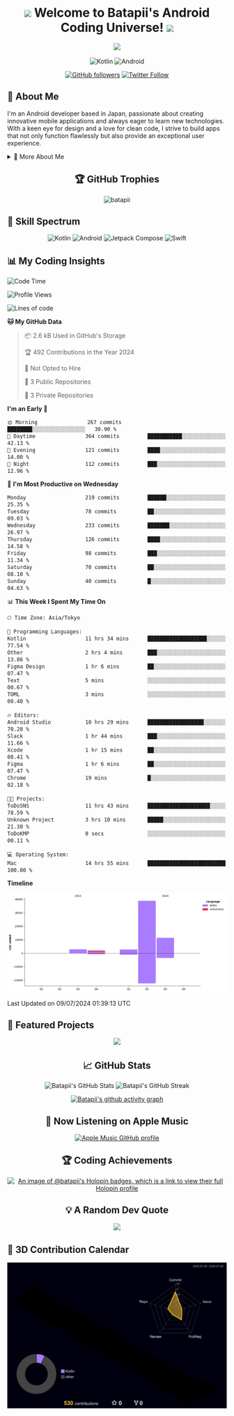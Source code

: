 <h1 align="center">
  <img src="https://media.giphy.com/media/hvRJCLFzcasrR4ia7z/giphy.gif" width="28">
  Welcome to Batapii's Android Coding Universe!
  <img src="https://media.giphy.com/media/hvRJCLFzcasrR4ia7z/giphy.gif" width="28">
</h1>

<p align="center">
  <img src="https://readme-typing-svg.herokuapp.com/?lines=Android+Developer+in+Japan;Always%20learning%20new%20things&font=Fira%20Code&center=true&width=440&height=45&color=f75c7e&vCenter=true&size=22">
</p>

<div align="center">

![Kotlin](https://img.shields.io/badge/Kotlin-★☆☆☆☆☆☆☆☆☆-brightgreen)
![Android](https://img.shields.io/badge/Android-★☆☆☆☆☆☆☆☆☆-brightgreen)

  
[![GitHub followers](https://img.shields.io/github/followers/batapii?style=social)](https://github.com/batapii)
[![Twitter Follow](https://img.shields.io/twitter/follow/batapii?style=social)](https://twitter.com/batapii3939)

</div>

## 🚀 About Me
I'm an Android developer based in Japan, passionate about creating innovative mobile applications and always eager to learn new technologies. With a keen eye for design and a love for clean code, I strive to build apps that not only function flawlessly but also provide an exceptional user experience.

<details>
<summary>🌟 More About Me</summary>

- 🔭 I'm currently working on revolutionizing mobile productivity apps
- 🌱 I'm currently learning Kotlin Multiplatform and Jetpack Compose
- 👯 I'm looking to collaborate on open-source Android projects
- 💬 Ask me about Android development, Kotlin, and mobile UX design
- ⚡ Fun fact: I can solve a Rubik's cube in under 2 minutes!

</details>

<h2 align="center">🏆 GitHub Trophies</h2>
<p align="center">
  <img src="https://github-profile-trophy.vercel.app/?username=batapii&theme=nord&column=7&no-frame=true&no-bg=true&rank=SECRET,SSS,SS,S,AAA,AA,A,B,C,?" alt="batapii" />
</p>

## 🌈 Skill Spectrum

<div align="center">

![Kotlin](https://img.shields.io/badge/Kotlin-0095D5?style=for-the-badge&logo=kotlin&logoColor=white)
![Android](https://img.shields.io/badge/Android-3DDC84?style=for-the-badge&logo=android&logoColor=white)
![Jetpack Compose](https://img.shields.io/badge/Jetpack%20Compose-4285F4?style=for-the-badge&logo=jetpackcompose&logoColor=white)
![Swift](https://img.shields.io/badge/Swift-FA7343?style=for-the-badge&logo=swift&logoColor=white)

</div>


## 📊 My Coding Insights

<!--START_SECTION:waka-->
![Code Time](http://img.shields.io/badge/Code%20Time-185%20hrs%2033%20mins-blue)

![Profile Views](http://img.shields.io/badge/Profile%20Views-97-blue)

![Lines of code](https://img.shields.io/badge/From%20Hello%20World%20I%27ve%20Written-57.5%20thousand%20lines%20of%20code-blue)

**🐱 My GitHub Data** 

> 📦 2.6 kB Used in GitHub's Storage 
 > 
> 🏆 492 Contributions in the Year 2024
 > 
> 🚫 Not Opted to Hire
 > 
> 📜 3 Public Repositories 
 > 
> 🔑 3 Private Repositories 
 > 
**I'm an Early 🐤** 

```text
🌞 Morning                267 commits         ████████░░░░░░░░░░░░░░░░░   30.90 % 
🌆 Daytime                364 commits         ███████████░░░░░░░░░░░░░░   42.13 % 
🌃 Evening                121 commits         ████░░░░░░░░░░░░░░░░░░░░░   14.00 % 
🌙 Night                  112 commits         ███░░░░░░░░░░░░░░░░░░░░░░   12.96 % 
```
📅 **I'm Most Productive on Wednesday** 

```text
Monday                   219 commits         ██████░░░░░░░░░░░░░░░░░░░   25.35 % 
Tuesday                  78 commits          ██░░░░░░░░░░░░░░░░░░░░░░░   09.03 % 
Wednesday                233 commits         ███████░░░░░░░░░░░░░░░░░░   26.97 % 
Thursday                 126 commits         ████░░░░░░░░░░░░░░░░░░░░░   14.58 % 
Friday                   98 commits          ███░░░░░░░░░░░░░░░░░░░░░░   11.34 % 
Saturday                 70 commits          ██░░░░░░░░░░░░░░░░░░░░░░░   08.10 % 
Sunday                   40 commits          █░░░░░░░░░░░░░░░░░░░░░░░░   04.63 % 
```


📊 **This Week I Spent My Time On** 

```text
🕑︎ Time Zone: Asia/Tokyo

💬 Programming Languages: 
Kotlin                   11 hrs 34 mins      ███████████████████░░░░░░   77.54 % 
Other                    2 hrs 4 mins        ███░░░░░░░░░░░░░░░░░░░░░░   13.86 % 
Figma Design             1 hr 6 mins         ██░░░░░░░░░░░░░░░░░░░░░░░   07.47 % 
Text                     5 mins              ░░░░░░░░░░░░░░░░░░░░░░░░░   00.67 % 
TOML                     3 mins              ░░░░░░░░░░░░░░░░░░░░░░░░░   00.40 % 

🔥 Editors: 
Android Studio           10 hrs 29 mins      ██████████████████░░░░░░░   70.28 % 
Slack                    1 hr 44 mins        ███░░░░░░░░░░░░░░░░░░░░░░   11.66 % 
Xcode                    1 hr 15 mins        ██░░░░░░░░░░░░░░░░░░░░░░░   08.41 % 
Figma                    1 hr 6 mins         ██░░░░░░░░░░░░░░░░░░░░░░░   07.47 % 
Chrome                   19 mins             █░░░░░░░░░░░░░░░░░░░░░░░░   02.18 % 

🐱‍💻 Projects: 
ToDoSNS                  11 hrs 43 mins      ████████████████████░░░░░   78.59 % 
Unknown Project          3 hrs 10 mins       █████░░░░░░░░░░░░░░░░░░░░   21.30 % 
ToDoKMP                  0 secs              ░░░░░░░░░░░░░░░░░░░░░░░░░   00.11 % 

💻 Operating System: 
Mac                      14 hrs 55 mins      █████████████████████████   100.00 % 
```

**Timeline**

![Lines of Code chart](https://raw.githubusercontent.com/batapii/batapii/main/assets/bar_graph.png)


 Last Updated on 09/07/2024 01:39:13 UTC
<!--END_SECTION:waka-->

## 🌟 Featured Projects

<div align="center">
  <a href="https://github.com/batapii/ToDoSNS">
    <img src="https://github-readme-stats.vercel.app/api/pin/?username=batapii&repo=ToDoSNS&theme=radical" />
  </a>

## 📈 GitHub Stats

<div align="center">
  <img src="https://github-readme-stats.vercel.app/api?username=batapii&show_icons=true&theme=radical" alt="Batapii's GitHub Stats" />
  <img src="https://github-readme-streak-stats.herokuapp.com/?user=batapii&theme=radical" alt="Batapii's GitHub Streak" />
  
[![Batapii's github activity graph](https://github-readme-activity-graph.vercel.app/graph?username=batapii&theme=react-dark)](https://github.com/ashutosh00710/github-readme-activity-graph)
</div>

## 🎵 Now Listening on Apple Music

<div align="center">
  
[![Apple Music GitHub profile](https://music-profile.rayriffy.com/theme/dark.svg?uid=001005.6598667d2ffd4a10a4f429edd0ba24c4.1156)](https://github.com/rayriffy/apple-music-github-profile)

</div>


## 🏆 Coding Achievements

<div align="center">

[![An image of @batapii's Holopin badges, which is a link to view their full Holopin profile](https://holopin.me/batapii)](https://holopin.io/@batapii)

</div>

## 💡 A Random Dev Quote

<div align="center">

![](https://quotes-github-readme.vercel.app/api?type=horizontal&theme=radical)

</div>

</div>

## 🚀 3D Contribution Calendar

<div align="center">
  
![](./profile-3d-contrib/profile-night-rainbow.svg)

</div>
